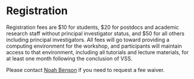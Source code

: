 # Registration

Registration fees are $10 for students, $20 for postdocs and academic research
staff without principal investigator status, and $50 for all others including
principal investigators. All fees will go toward providing a computing
environment for the workshop, and participants will maintain access to that
environment, including all tutorials and lecture materials, for at least one
month following the conclusion of VSS.

Please contact [Noah Benson](mailto:nben@uw.edu) if you need to request a fee
waiver.

<div id="eventbrite-widget-container-{{site.eventbrite}}"></div>

<script src="https://www.eventbrite.com/static/widgets/eb_widgets.js"></script>

<script type="text/javascript">
    var exampleCallback = function() {
        console.log('Order complete!');
    };

    window.EBWidgets.createWidget({
        // Required
        widgetType: 'checkout',
        eventId: '{{site.eventbrite}}',
        iframeContainerId: 'eventbrite-widget-container-{{site.eventbrite}}',

        // Optional
        iframeContainerHeight: 925,  // Widget height in pixels. Defaults to a minimum of 425px if not provided
        onOrderComplete: exampleCallback  // Method called when an order has successfully completed
    });
</script>
